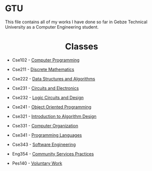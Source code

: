 # GTU

This file contains all of my works I have done so far in Gebze Technical University as a Computer Engineering student.  

<h1 align='center'> Classes </h1>

* Cse102 - [Computer Programming](https://github.com/tgknyhn/GTU/tree/main/Cse102)

* Cse211 - [Discrete Mathematics](https://github.com/tgknyhn/GTU/tree/main/Cse211)

* Cse222 - [Data Structures and Algorithms](https://github.com/tgknyhn/GTU/tree/main/Cse222)

* Cse231 - [Circuits and Electronics](https://github.com/tgknyhn/GTU/tree/main/Cse231)

* Cse232 - [Logic Circuits and Design](https://github.com/tgknyhn/GTU/tree/main/Cse232)

* Cse241 - [Object Oriented Programming](https://github.com/tgknyhn/GTU/tree/main/Cse241)

* Cse321 - [Introduction to Algorithm Design](https://github.com/tgknyhn/GTU/tree/main/Cse321)

* Cse331 - [Computer Organization](https://github.com/tgknyhn/GTU/tree/main/Cse331)

* Cse341 - [Programming Languages](https://github.com/tgknyhn/GTU/tree/main/Cse341)

* Cse343 - [Software Engineering](https://github.com/tgknyhn/GTU/tree/main/Cse343)

* Eng354 - [Community Services Practices](https://github.com/tgknyhn/GTU/tree/main/Eng354)

* Pes140 - [Voluntary Work](https://github.com/tgknyhn/GTU/tree/main/Pes140)
